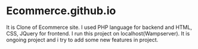 # Ecommerce.github.io
It is Clone of Ecommerce site. I used PHP language for backend and HTML, CSS, JQuery for frontend. I run this project on localhost(Wampserver). It is ongoing project and i try to add some new features in project.
